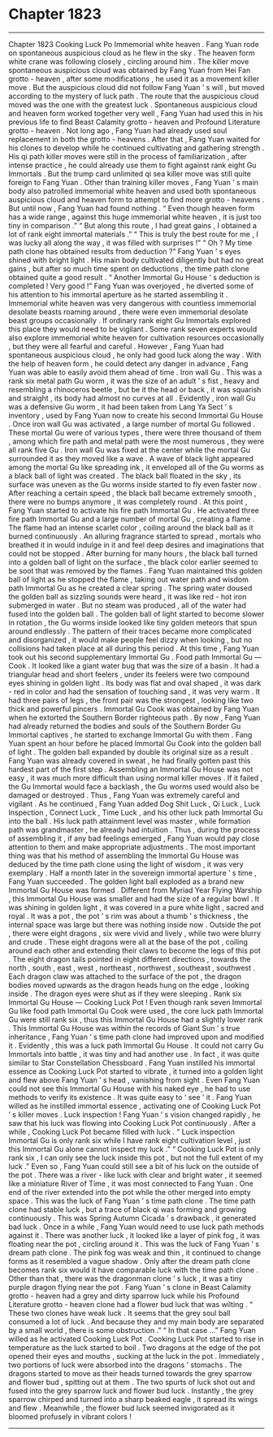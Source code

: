 
# Chapter 1823


---

Chapter 1823 Cooking Luck Po
Immemorial white heaven .
Fang Yuan rode on spontaneous auspicious cloud as he flew in the sky .
The heaven form white crane was following closely , circling around him .
The killer move spontaneous auspicious cloud was obtained by Fang Yuan from Hei Fan grotto - heaven , after some modifications , he used it as a movement killer move .
But the auspicious cloud did not follow Fang Yuan ’ s will , but moved according to the mystery of luck path .
The route that the auspicious cloud moved was the one with the greatest luck .
Spontaneous auspicious cloud and heaven form worked together very well , Fang Yuan had used this in his previous life to find Beast Calamity grotto - heaven and Profound Literature grotto - heaven .
Not long ago , Fang Yuan had already used soul replacement in both the grotto - heavens .
After that , Fang Yuan waited for his clones to develop while he continued cultivating and gathering strength .
His qi path killer moves were still in the process of familiarization , after intense practice , he could already use them to fight against rank eight Gu Immortals . But the trump card unlimited qi sea killer move was still quite foreign to Fang Yuan .
Other than training killer moves , Fang Yuan ’ s main body also patrolled immemorial white heaven and used both spontaneous auspicious cloud and heaven form to attempt to find more grotto - heavens .
But until now , Fang Yuan had found nothing .
“ Even though heaven form has a wide range , against this huge immemorial white heaven , it is just too tiny in comparison .”
“ But along this route , I had great gains , I obtained a lot of rank eight immortal materials .”
“ This is truly the best route for me , I was lucky all along the way , it was filled with surprises !”
“ Oh ? My time path clone has obtained results from deduction ?”
Fang Yuan ’ s eyes shined with bright light .
His main body cultivated diligently but had no great gains , but after so much time spent on deductions , the time path clone obtained quite a good result .
“ Another Immortal Gu House ’ s deduction is completed ! Very good !”
Fang Yuan was overjoyed , he diverted some of his attention to his immortal aperture as he started assembling it .
Immemorial white heaven was very dangerous with countless immemorial desolate beasts roaming around , there were even immemorial desolate beast groups occasionally . If ordinary rank eight Gu Immortals explored this place they would need to be vigilant . Some rank seven experts would also explore immemorial white heaven for cultivation resources occasionally , but they were all fearful and careful .
However , Fang Yuan had spontaneous auspicious cloud , he only had good luck along the way . With the help of heaven form , he could detect any danger in advance , Fang Yuan was able to easily avoid them ahead of time .
Iron wall Gu .
This was a rank six metal path Gu worm , it was the size of an adult ’ s fist , heavy and resembling a rhinoceros beetle , but be it the head or back , it was squarish and straight , its body had almost no curves at all .
Evidently , iron wall Gu was a defensive Gu worm , it had been taken from Lang Ya Sect ’ s inventory , used by Fang Yuan now to create his second Immortal Gu House .
Once iron wall Gu was activated , a large number of mortal Gu followed .
These mortal Gu were of various types , there were three thousand of them , among which fire path and metal path were the most numerous , they were all rank five Gu .
Iron wall Gu was fixed at the center while the mortal Gu surrounded it as they moved like a wave .
A wave of black light appeared among the mortal Gu like spreading ink , it enveloped all of the Gu worms as a black ball of light was created .
The black ball floated in the sky , its surface was uneven as the Gu worms inside started to fly even faster now .
After reaching a certain speed , the black ball became extremely smooth , there were no bumps anymore , it was completely round .
At this point , Fang Yuan started to activate his fire path Immortal Gu .
He activated three fire path Immortal Gu and a large number of mortal Gu , creating a flame .
The flame had an intense scarlet color , coiling around the black ball as it burned continuously .
An alluring fragrance started to spread , mortals who breathed it in would indulge in it and feel deep desires and imaginations that could not be stopped .
After burning for many hours , the black ball turned into a golden ball of light on the surface , the black color earlier seemed to be soot that was removed by the flames .
Fang Yuan maintained this golden ball of light as he stopped the flame , taking out water path and wisdom path Immortal Gu as he created a clear spring .
The spring water doused the golden ball as sizzling sounds were heard , it was like red - hot iron submerged in water .
But no steam was produced , all of the water had fused into the golden ball .
The golden ball of light started to become slower in rotation , the Gu worms inside looked like tiny golden meteors that spun around endlessly .
The pattern of their traces became more complicated and disorganized , it would make people feel dizzy when looking , but no collisions had taken place at all during this period .
At this time , Fang Yuan took out his second supplementary Immortal Gu .
Food path Immortal Gu — Cook .
It looked like a giant water bug that was the size of a basin . It had a triangular head and short feelers , under its feelers were two compound eyes shining in golden light .
Its body was flat and oval shaped , it was dark - red in color and had the sensation of touching sand , it was very warm .
It had three pairs of legs , the front pair was the strongest , looking like two thick and powerful pincers .
Immortal Gu Cook was obtained by Fang Yuan when he extorted the Southern Border righteous path .
By now , Fang Yuan had already returned the bodies and souls of the Southern Border Gu Immortal captives , he started to exchange Immortal Gu with them .
Fang Yuan spent an hour before he placed Immortal Gu Cook into the golden ball of light .
The golden ball expanded by double its original size as a result .
Fang Yuan was already covered in sweat , he had finally gotten past this hardest part of the first step .
Assembling an Immortal Gu House was not easy , it was much more difficult than using normal killer moves . If it failed , the Gu Immortal would face a backlash , the Gu worms used would also be damaged or destroyed .
Thus , Fang Yuan was extremely careful and vigilant .
As he continued , Fang Yuan added Dog Shit Luck , Qi Luck , Luck Inspection , Connect Luck , Time Luck , and his other luck path Immortal Gu into the ball .
His luck path attainment level was master , while formation path was grandmaster , he already had intuition .
Thus , during the process of assembling it , if any bad feelings emerged , Fang Yuan would pay close attention to them and make appropriate adjustments .
The most important thing was that his method of assembling the Immortal Gu House was deduced by the time path clone using the light of wisdom , it was very exemplary .
Half a month later in the sovereign immortal aperture ’ s time , Fang Yuan succeeded .
The golden light ball exploded as a brand new Immortal Gu House was formed .
Different from Myriad Year Flying Warship , this Immortal Gu House was smaller and had the size of a regular bowl .
It was shining in golden light , it was covered in a pure white light , sacred and royal .
It was a pot , the pot ’ s rim was about a thumb ’ s thickness , the internal space was large but there was nothing inside now .
Outside the pot , there were eight dragons , six were vivid and lively , while two were blurry and crude .
These eight dragons were all at the base of the pot , coiling around each other and extending their claws to become the legs of this pot .
The eight dragon tails pointed in eight different directions , towards the north , south , east , west , northeast , northwest , southeast , southwest .
Each dragon claw was attached to the surface of the pot , the dragon bodies moved upwards as the dragon heads hung on the edge , looking inside . The dragon eyes were shut as if they were sleeping .
Rank six Immortal Gu House — Cooking Luck Pot !
Even though rank seven Immortal Gu like food path Immortal Gu Cook were used , the core luck path Immortal Gu were still rank six , thus this Immortal Gu House had a slightly lower rank .
This Immortal Gu House was within the records of Giant Sun ’ s true inheritance , Fang Yuan ’ s time path clone had improved upon and modified it . Evidently , this was a luck path Immortal Gu House .
It could not carry Gu Immortals into battle , it was tiny and had another use .
In fact , it was quite similar to Star Constellation Chessboard .
Fang Yuan instilled his immortal essence as Cooking Luck Pot started to vibrate , it turned into a golden light and flew above Fang Yuan ’ s head , vanishing from sight .
Even Fang Yuan could not see this Immortal Gu House with his naked eye , he had to use methods to verify its existence .
It was quite easy to ‘ see ’ it . Fang Yuan willed as he instilled immortal essence , activating one of Cooking Luck Pot ’ s killer moves .
Luck inspection !
Fang Yuan ’ s vision changed rapidly , he saw that his luck was flowing into Cooking Luck Pot continuously .
After a while , Cooking Luck Pot became filled with luck .
“ Luck inspection Immortal Gu is only rank six while I have rank eight cultivation level , just this Immortal Gu alone cannot inspect my luck .”
“ Cooking Luck Pot is only rank six , I can only see the luck inside this pot , but not the full extent of my luck .”
Even so , Fang Yuan could still see a bit of his luck on the outside of the pot .
There was a river - like luck with clear and bright water , it seemed like a miniature River of Time , it was most connected to Fang Yuan . One end of the river extended into the pot while the other merged into empty space .
This was the luck of Fang Yuan ’ s time path clone .
The time path clone had stable luck , but a trace of black qi was forming and growing continuously . This was Spring Autumn Cicada ’ s drawback , it generated bad luck . Once in a while , Fang Yuan would need to use luck path methods against it .
There was another luck , it looked like a layer of pink fog , it was floating near the pot , circling around it .
This was the luck of Fang Yuan ’ s dream path clone .
The pink fog was weak and thin , it continued to change forms as it resembled a vague shadow .
Only after the dream path clone becomes rank six would it have comparable luck with the time path clone .
Other than that , there was the dragonman clone ’ s luck , it was a tiny purple dragon flying near the pot . Fang Yuan ’ s clone in Beast Calamity grotto - heaven had a grey and dirty sparrow luck while his Profound Literature grotto - heaven clone had a flower bud luck that was wilting .
“ These two clones have weak luck . It seems that the grey soul ball consumed a lot of luck . And because they and my main body are separated by a small world , there is some obstruction .”
“ In that case …” Fang Yuan willed as he activated Cooking Luck Pot .
Cooking Luck Pot started to rise in temperature as the luck started to boil .
Two dragons at the edge of the pot opened their eyes and mouths , sucking at the luck in the pot .
Immediately , two portions of luck were absorbed into the dragons ’ stomachs .
The dragons started to move as their heads turned towards the grey sparrow and flower bud , spitting out at them .
The two spurts of luck shot out and fused into the grey sparrow luck and flower bud luck .
Instantly , the grey sparrow chirped and turned into a sharp beaked eagle , it spread its wings and flew . Meanwhile , the flower bud luck seemed invigorated as it bloomed profusely in vibrant colors !

---

